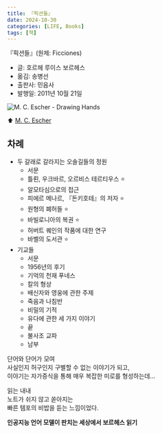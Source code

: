 ```yaml
---
title: 『픽션들』
date: 2024-10-30
categories: [LIFE, Books]
tags: [책]
---
```



『픽션들』(원제: Ficciones)
- 글: 호르헤 루이스 보르헤스
- 옮김: 송병선
- 출판사: 민음사
- 발행일: 2011년 10월 21일


![M. C. Escher - Drawing Hands](https://upload.wikimedia.org/wikipedia/en/b/ba/DrawingHands.jpg)

⬆️ [M. C. Escher](https://en.wikipedia.org/wiki/M._C._Escher)



## 차례

- 두 갈래로 갈라지는 오솔길들의 정원
	- 서문
	- 틀뢴, 우크바르, 오르비스 테르티우스 ⭐
	- 알모타심으로의 접근
	- 피에르 메나르, 『돈키호테』의 저자 ⭐
	- 원형의 폐허들 ⭐
	- 바빌로니아의 복권 ⭐
	- 허버트 퀘인의 작품에 대한 연구
	- 바벨의 도서관 ⭐
- 기교들
	- 서문
	- 1956년의 후기
	- 기억의 천재 푸네스
	- 칼의 형상
	- 배신자와 영웅에 관한 주제
	- 죽음과 나침반
	- 비밀의 기적
	- 유다에 관한 세 가지 이야기
	- 끝
	- 불사조 교파
	- 남부


단어와 단어가 모여  
사실인지 허구인지 구별할 수 없는 이야기가 되고,  
이야기는 자가증식을 통해 매우 복잡한 미로를 형성하는데...  

읽는 내내  
노트가 쉬지 않고 쏟아지는  
빠른 템포의 비밥을 듣는 느낌이었다.  


**인공지능 언어 모델이 판치는 세상에서 보르헤스 읽기**